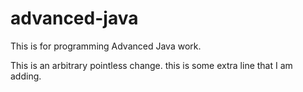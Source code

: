 # advanced-java
This is for programming Advanced Java work.


This is an arbitrary pointless change.
this is some extra line that I am adding.
